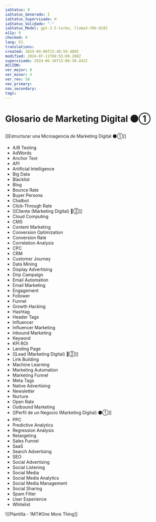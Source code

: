 ```yaml
---
iaStatus: 8
iaStatus_Generado: I
iaStatus_Supervisado: H
iaStatus_Validado: "-"
iaStatus_Model: gpt-3.5-turbo, llama3-70b-8192
a11y: 0
checked: 0
lang: ES
translations: 
created: 2024-04-06T23:48:59.480Z
modified: 2024-07-11T08:55:09.208Z
supervisado: 2024-06-10T15:06:30.442Z
ACCION: 
ver_major: 0
ver_minor: 4
ver_rev: 58
nav_primary: 
nav_secondary: 
tags:
---
```

# Glosario de Marketing Digital ⚫①

[[Estructurar una Microagencia de Marketing Digital  ⚫①]]

* A/B Testing
* AdWords
* Anchor Text
* API
* Artificial Intelligence
* Big Data
* Blacklist
* Blog
* Bounce Rate
* Buyer Persona
* Chatbot
* Click-Through Rate
* [[Cliente (Marketing Digital)  🔴②]]
* Cloud Computing
* CMS
* Content Marketing
* Conversion Optimization
* Conversion Rate
* Correlation Analysis
* CPC
* CRM
* Customer Journey
* Data Mining
* Display Advertising
* Drip Campaign
* Email Automation
* Email Marketing
* Engagement
* Follower
* Funnel
* Growth Hacking
* Hashtag
* Header Tags
* Influencer
* Influencer Marketing
* Inbound Marketing
* Keyword
* KPI ROI
* Landing Page
* [[Lead (Marketing Digital) 🔴②]]
* Link Building
* Machine Learning
* Marketing Automation
* Marketing Funnel
* Meta Tags
* Native Advertising
* Newsletter
* Nurture
* Open Rate
* Outbound Marketing
* [[Perfil de un Negocio (Marketing Digital) ⚫①]]
* PPC
* Predictive Analytics
* Regression Analysis
* Retargeting
* Sales Funnel
* SaaS
* Search Advertising
* SEO
* Social Advertising
* Social Listening
* Social Media
* Social Media Analytics
* Social Media Management
* Social Sharing
* Spam Filter
* User Experience
* Whitelist

![[Plantilla - 1MT#One More Thing]]